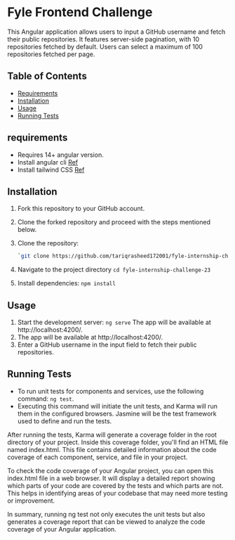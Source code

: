 # Fyle Frontend Challenge

This Angular application allows users to input a GitHub username and fetch their public repositories. 
It features server-side pagination, with 10 repositories fetched by default.
Users can select a maximum of 100 repositories fetched per page.

## Table of Contents

- [Requirements](#requirements)
- [Installation](#installation)
- [Usage](#usage)
- [Running Tests](#running-tests)


## requirements
* Requires 14+ angular version.
* Install angular cli [Ref](https://angular.io/cli)
* Install tailwind CSS [Ref](https://tailwindcss.com/docs/guides/angular)

## Installation
1. Fork this repository to your GitHub account.
2. Clone the forked repository and proceed with the steps mentioned below.
3. Clone the repository:

   ```bash
   `git clone https://github.com/tariqrasheed172001/fyle-internship-challenge-23.git`
   
4. Navigate to the project directory
   `cd fyle-internship-challenge-23`
6. Install dependencies:
   `npm install`

## Usage
1. Start the development server:
   `ng serve` The app will be available at http://localhost:4200/.
2. The app will be available at http://localhost:4200/.
3. Enter a GitHub username in the input field to fetch their public repositories.

## Running Tests
* To run unit tests for components and services, use the following command:
   `ng test`.
* Executing this command will initiate the unit tests, and Karma will run them in the configured browsers. Jasmine will be the test framework used to define and run the tests.

After running the tests, Karma will generate a coverage folder in the root directory of your project. Inside this coverage folder, you'll find an HTML file named index.html. This file contains detailed information about the code coverage of each component, service, and file in your project.

To check the code coverage of your Angular project, you can open this index.html file in a web browser. It will display a detailed report showing which parts of your code are covered by the tests and which parts are not. This helps in identifying areas of your codebase that may need more testing or improvement.

In summary, running ng test not only executes the unit tests but also generates a coverage report that can be viewed to analyze the code coverage of your Angular application.
